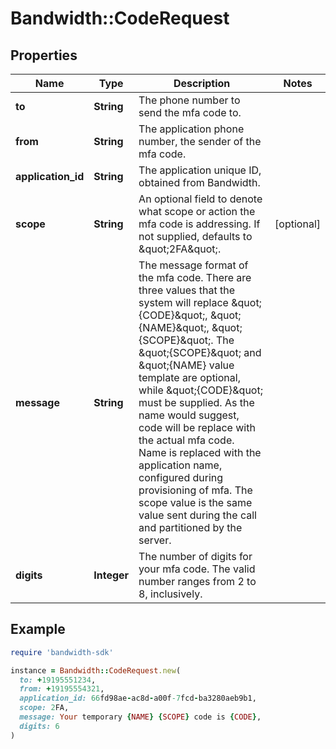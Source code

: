 # Bandwidth::CodeRequest

## Properties

| Name | Type | Description | Notes |
| ---- | ---- | ----------- | ----- |
| **to** | **String** | The phone number to send the mfa code to. |  |
| **from** | **String** | The application phone number, the sender of the mfa code. |  |
| **application_id** | **String** | The application unique ID, obtained from Bandwidth. |  |
| **scope** | **String** | An optional field to denote what scope or action the mfa code is addressing.  If not supplied, defaults to \&quot;2FA\&quot;. | [optional] |
| **message** | **String** | The message format of the mfa code.  There are three values that the system will replace \&quot;{CODE}\&quot;, \&quot;{NAME}\&quot;, \&quot;{SCOPE}\&quot;.  The \&quot;{SCOPE}\&quot; and \&quot;{NAME} value template are optional, while \&quot;{CODE}\&quot; must be supplied.  As the name would suggest, code will be replace with the actual mfa code.  Name is replaced with the application name, configured during provisioning of mfa.  The scope value is the same value sent during the call and partitioned by the server. |  |
| **digits** | **Integer** | The number of digits for your mfa code.  The valid number ranges from 2 to 8, inclusively. |  |

## Example

```ruby
require 'bandwidth-sdk'

instance = Bandwidth::CodeRequest.new(
  to: +19195551234,
  from: +19195554321,
  application_id: 66fd98ae-ac8d-a00f-7fcd-ba3280aeb9b1,
  scope: 2FA,
  message: Your temporary {NAME} {SCOPE} code is {CODE},
  digits: 6
)
```

